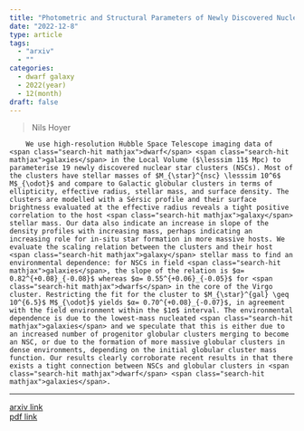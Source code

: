 ```yaml
---
title: "Photometric and Structural Parameters of Newly Discovered Nuclear Star Clusters in Local Volume Galaxies"
date: "2022-12-8"
type: article
tags:
  - "arxiv"
  - ""
categories:
  - dwarf galaxy
  - 2022(year)
  - 12(month)
draft: false
---
```


>  Nils Hoyer

        We use high-resolution Hubble Space Telescope imaging data of <span class="search-hit mathjax">dwarf</span> <span class="search-hit mathjax">galaxies</span> in the Local Volume ($\lesssim 11$ Mpc) to parameterise 19 newly discovered nuclear star clusters (NSCs). Most of the clusters have stellar masses of $M_{\star}^{nsc} \lesssim 10^6$ M$_{\odot}$ and compare to Galactic globular clusters in terms of ellipticity, effective radius, stellar mass, and surface density. The clusters are modelled with a Sérsic profile and their surface brightness evaluated at the effective radius reveals a tight positive correlation to the host <span class="search-hit mathjax">galaxy</span> stellar mass. Our data also indicate an increase in slope of the density profiles with increasing mass, perhaps indicating an increasing role for in-situ star formation in more massive hosts. We evaluate the scaling relation between the clusters and their host <span class="search-hit mathjax">galaxy</span> stellar mass to find an environmental dependence: for NSCs in field <span class="search-hit mathjax">galaxies</span>, the slope of the relation is $α= 0.82^{+0.08}_{-0.08}$ whereas $α= 0.55^{+0.06}_{-0.05}$ for <span class="search-hit mathjax">dwarfs</span> in the core of the Virgo cluster. Restricting the fit for the cluster to $M_{\star}^{gal} \geq 10^{6.5}$ M$_{\odot}$ yields $α= 0.70^{+0.08}_{-0.07}$, in agreement with the field environment within the $1σ$ interval. The environmental dependence is due to the lowest-mass nucleated <span class="search-hit mathjax">galaxies</span> and we speculate that this is either due to an increased number of progenitor globular clusters merging to become an NSC, or due to the formation of more massive globular clusters in dense environments, depending on the initial globular cluster mass function. Our results clearly corroborate recent results in that there exists a tight connection between NSCs and globular clusters in <span class="search-hit mathjax">dwarf</span> <span class="search-hit mathjax">galaxies</span>.

---

[arxiv link](https://arxiv.org/abs/2212.04151)  
[pdf link](https://arxiv.org/pdf/2212.04151)
